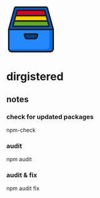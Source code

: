 ![logo](https://raw.githubusercontent.com/yafp/dirgistered/master/.github/images/logo/128x128.png)

# dirgistered
## notes


### check for updated packages
npm-check


### audit
npm audit


### audit & fix
npm audit fix